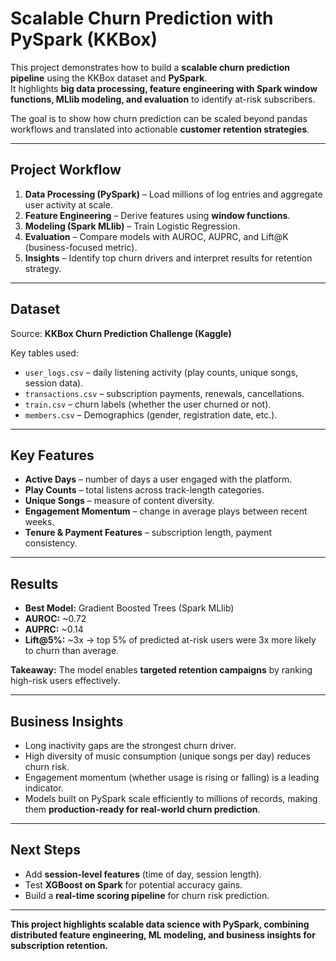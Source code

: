 # Scalable Churn Prediction with PySpark (KKBox)

This project demonstrates how to build a **scalable churn prediction pipeline** using the KKBox dataset and **PySpark**.  
It highlights **big data processing, feature engineering with Spark window functions, MLlib modeling, and evaluation** to identify at-risk subscribers.  

The goal is to show how churn prediction can be scaled beyond pandas workflows and translated into actionable **customer retention strategies**.  

---

## Project Workflow
1. **Data Processing (PySpark)** – Load millions of log entries and aggregate user activity at scale.  
2. **Feature Engineering** – Derive features using **window functions**.  
3. **Modeling (Spark MLlib)** – Train Logistic Regression.  
4. **Evaluation** – Compare models with AUROC, AUPRC, and Lift@K (business-focused metric).  
5. **Insights** – Identify top churn drivers and interpret results for retention strategy.  

---

## Dataset
Source: **KKBox Churn Prediction Challenge (Kaggle)**  

Key tables used:
- `user_logs.csv` – daily listening activity (play counts, unique songs, session data).  
- `transactions.csv` – subscription payments, renewals, cancellations.  
- `train.csv` – churn labels (whether the user churned or not).
- `members.csv` – Demographics (gender, registration date, etc.).

---

## Key Features
- **Active Days** – number of days a user engaged with the platform.  
- **Play Counts** – total listens across track-length categories.  
- **Unique Songs** – measure of content diversity.  
- **Engagement Momentum** – change in average plays between recent weeks.  
- **Tenure & Payment Features** – subscription length, payment consistency.  

---

## Results
- **Best Model:** Gradient Boosted Trees (Spark MLlib)  
- **AUROC:** ~0.72  
- **AUPRC:** ~0.14  
- **Lift@5%:** ~3x → top 5% of predicted at-risk users were 3x more likely to churn than average.  

**Takeaway:** The model enables **targeted retention campaigns** by ranking high-risk users effectively.  

---

## Business Insights
- Long inactivity gaps are the strongest churn driver.  
- High diversity of music consumption (unique songs per day) reduces churn risk.  
- Engagement momentum (whether usage is rising or falling) is a leading indicator.  
- Models built on PySpark scale efficiently to millions of records, making them **production-ready for real-world churn prediction**.  

---

## Next Steps
- Add **session-level features** (time of day, session length).  
- Test **XGBoost on Spark** for potential accuracy gains.  
- Build a **real-time scoring pipeline** for churn risk prediction.  

---

**This project highlights scalable data science with PySpark, combining distributed feature engineering, ML modeling, and business insights for subscription retention.**
